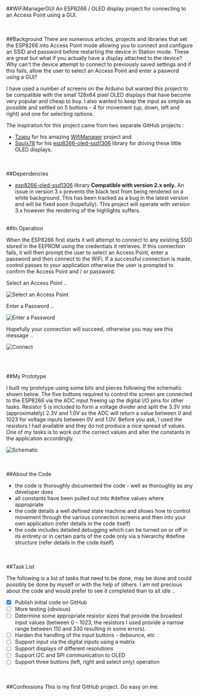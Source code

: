 ##WiFiManagerGUI
An ESP8266 / OLED display project for connecting to an Access Point using a GUI.  
<br /><br />

##Background
There are numerous articles, projects and libraries that set the ESP8266 into Access Point mode allowing you to connect and configure an SSID and password before restarting the device in Station mode.  These are great but what if you actually have a display attached to the device?  Why can't the device attempt to connect to previously saved settings and if this fails, allow the user to select an Access Point and enter a pasword using a GUI?

I have used a number of screens on the Arduino but wanted this project to be compatible with the small 128x64 pixel OLED displays that have become very popular and cheap to buy.  I also wanted to keep the input as simple as possible and settled on 5 buttons - 4 for movement (up, down, left and right) and one for selecting options. 

The inspiration for this project came from two separate GitHub projects :

* [Tzapu](https://github.com/tzapu) for his amazing [WifiManager](https://github.com/tzapu/WiFiManager) project and 
* [Squix78](https://github.com/squix78) for his [esp8266-oled-ssd1306](https://github.com/squix78/esp8266-oled-ssd1306) library for driving these little OLED displays.  
<br /><br />

##Dependencies

* [esp8266-oled-ssd1306](https://github.com/squix78/esp8266-oled-ssd1306) library __Compatible with version 2.x only.__ 
An issue in version 3.x prevents the black text from being rendered on a white background.  This has been tracked as a bug in the latest version and will be fixed soon (hopefully).  This project will operate with version 3.x however the rendering of the highlights suffers.
<br /><br />

##In Operation

When the ESP8266 first starts it will attempt to connect to any existing SSID stored in the EEPROM using the credentials it retrieves.  If this connection fails, it will then prompt the user to select an Access Point, enter a password and then connect to the WiFi.  If a successful connection is made, control passes to your application otherwise the user is prompted to confirm the Access Point and / or password. 

Select an Access Point ..

![Select an Access Point](https://github.com/filmote/WiFiManagerGUI/blob/master/images/WiFiManagerGUI_1_sml.jpg)

Enter a Password ..

![Enter a Password](https://github.com/filmote/WiFiManagerGUI/blob/master/images/WiFiManagerGUI_2_sml.jpg)

Hopefully your connection will succeed, otherwise you may see this message ..

![Connect](https://github.com/filmote/WiFiManagerGUI/blob/master/images/WiFiManagerGUI_3_sml.jpg)  

<br /><br />

##My Prototype

I built my prototype using some bits and pieces following the schematic shown below.  The five buttons required to control the screen are connected to the ESP8266 via the ADC input freeing up the digital I/O pins for other tasks.  Resistor 5 is included to form a voltage divider and split the 3.3V into (approximately) 2.3V and 1.0V as the ADC will return a value between 0 and 1023 for voltage inputs between 0V and 1.0V.   Before you ask, I used the resistors I had available and they do not produce a nice spread of values.  One of my tasks is to work out the correct values and alter the constants in the application accordingly.

![Schematic](https://github.com/filmote/WiFiManagerGUI/blob/master/images/Schematic.png)  
<br /><br />

##About the Code

* the code is thoroughly documented the code - well as thoroughly as any developer does
* all constants have been pulled out into #define values where appropriate
* the code details a well defined state machine and shows how to control movement through the various connection screens and then into your own application (refer details in the code itself)
* the code includes detailed debugging which can be turned on or off in its entirety or in certain parts of the code only via a hierarchy #define structure (refer details in the code itself)  
<br /><br />

##Task List

The following is a list of tasks that need to be done, may be done and could possibly be done by myself or with the help of others.  I am not precious about the code and would prefer to see it completed than to sit idle ..

- [x] Publish initial code on GitHub
- [ ] More testing (obvious)
- [ ] Determine some appropriate resistor sizes that provide the broadest input values (between 0 - 1023, the resistors I used provide a narrow range between 110 and 330 resulting in some errors).
- [ ] Harden the handling of the input buttons - debounce, etc
- [ ] Support input via the digital inputs using a matrix
- [ ] Support displays of different resolutions  
- [ ] Support I2C and SPI communication to OLED
- [ ] Support three buttons (left, right and select only) operation

<br /><br />
##Confessions 
This is my first GitHub project.  Go easy on me.

